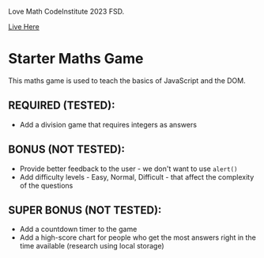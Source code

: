 Love Math CodeInstitute 2023 FSD. 

[Live Here](https://zakenaio.github.io/love-math-CI-2023-fsd-nov/ "Live here")

# Starter Maths Game

This maths game is used to teach the basics of JavaScript and the DOM.

## REQUIRED (TESTED):

* Add a division game that requires integers as answers

## BONUS (NOT TESTED):

* Provide better feedback to the user - we don't want to use `alert()`
* Add difficulty levels - Easy, Normal, Difficult - that affect the complexity of the questions

## SUPER BONUS (NOT TESTED):
* Add a countdown timer to the game
* Add a high-score chart for people who get the most answers right in the time available (research using local storage)